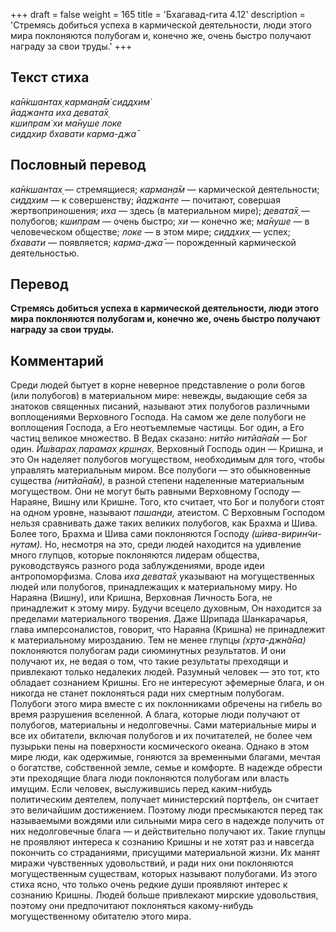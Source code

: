 +++
draft = false
weight = 165
title = 'Бхагавад-гита 4.12'
description = 'Стремясь добиться успеха в кармической деятельности, люди этого мира поклоняются полубогам и, конечно же, очень быстро получают награду за свои труды.'
+++

## Текст стиха

_ка̄н̇кшантах̣ карман̣а̄м̇ сиддхим̇  
йаджанта иха девата̄х̣  
кшипрам̇ хи ма̄нуше локе  
сиддхир бхавати карма-джа̄_

## Пословный перевод

_ка̄н̇кшантах̣_ — стремящиеся; _карман̣а̄м_ — кармической деятельности; _сиддхим_ — к совершенству; _йаджанте_ — почитают, совершая жертвоприношения; _иха_ — здесь (в материальном мире); _девата̄х̣_ — полубогов; _кшипрам_ — очень быстро; _хи_ — конечно же; _ма̄нуше_ — в человеческом обществе; _локе_ — в этом мире; _сиддхих̣_ — успех; _бхавати_ — появляется; _карма_\-_джа̄_ — порожденный кармической деятельностью.

## Перевод

**Стремясь добиться успеха в кармической деятельности, люди этого мира поклоняются полубогам и, конечно же, очень быстро получают награду за свои труды.**

## Комментарий

Среди людей бытует в корне неверное представление о роли богов (или полубогов) в материальном мире: невежды, выдающие себя за знатоков священных писаний, называют этих полубогов различными воплощениями Верховного Господа. На самом же деле полубоги не воплощения Господа, а Его неотъемлемые частицы. Бог один, а Его частиц великое множество. В Ведах сказано: _нитйо нитйа̄на̄м_ — Бог один. _Ӣш́варах̣ парамах̣ кр̣шн̣ах̣._ Верховный Господь один — Кришна, и это Он наделяет полубогов могуществом, необходимым для того, чтобы управлять материальным миром. Все полубоги — это обыкновенные существа _(нитйа̄на̄м),_ в разной степени наделенные материальным могуществом. Они не могут быть равными Верховному Господу — Нараяне, Вишну или Кришне. Того, кто считает, что Бог и полубоги стоят на одном уровне, называют _пашанди,_ атеистом. С Верховным Господом нельзя сравнивать даже таких великих полубогов, как Брахма и Шива. Более того, Брахма и Шива сами поклоняются Господу _(ш́ива-вирин̃чи-нутам)._ Но, несмотря на это, среди людей находится на удивление много глупцов, которые поклоняются лидерам общества, руководствуясь разного рода заблуждениями, вроде идеи антропоморфизма. Слова _иха девата̄х̣_ указывают на могущественных людей или полубогов, принадлежащих к материальному миру. Но Нараяна (Вишну), или Кришна, Верховная Личность Бога, не принадлежит к этому миру. Будучи всецело духовным, Он находится за пределами материального творения. Даже Шрипада Шанкарачарья, глава имперсоналистов, говорит, что Нараяна (Кришна) не принадлежит к материальному мирозданию. Тем не менее глупцы _(хр̣та-джн̃а̄на)_ поклоняются полубогам ради сиюминутных результатов. И они получают их, не ведая о том, что такие результаты преходящи и привлекают только недалеких людей. Разумный человек — это тот, кто обладает сознанием Кришны. Его не интересуют эфемерные блага, и он никогда не станет поклоняться ради них смертным полубогам. Полубоги этого мира вместе с их поклонниками обречены на гибель во время разрушения вселенной. А блага, которые люди получают от полубогов, материальны и недолговечны. Сами материальные миры и все их обитатели, включая полубогов и их почитателей, не более чем пузырьки пены на поверхности космического океана. Однако в этом мире люди, как одержимые, гоняются за временными благами, мечтая о богатстве, собственной земле, семье и комфорте. В надежде обрести эти преходящие блага люди поклоняются полубогам или власть имущим. Если человек, выслужившись перед каким-нибудь политическим деятелем, получает министерский портфель, он считает это величайшим достижением. Поэтому люди пресмыкаются перед так называемыми вождями или сильными мира сего в надежде получить от них недолговечные блага — и действительно получают их. Такие глупцы не проявляют интереса к сознанию Кришны и не хотят раз и навсегда покончить со страданиями, присущими материальной жизни. Их манят миражи чувственных удовольствий, и ради них они поклоняются могущественным существам, которых называют полубогами. Из этого стиха ясно, что только очень редкие души проявляют интерес к сознанию Кришны. Людей больше привлекают мирские удовольствия, поэтому они предпочитают поклоняться какому-нибудь могущественному обитателю этого мира.
